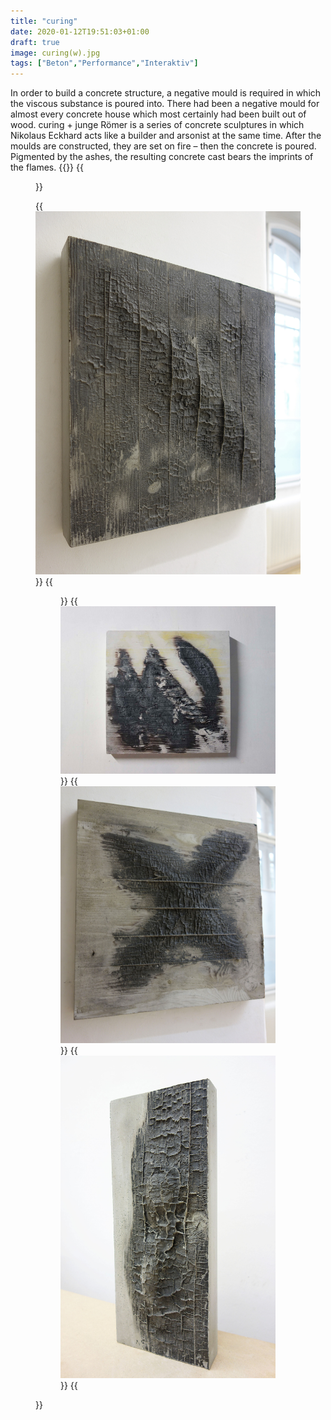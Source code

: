 ```yaml
---
title: "curing"
date: 2020-01-12T19:51:03+01:00
draft: true
image: curing(w).jpg 
tags: ["Beton","Performance","Interaktiv"]
---
```


In order to build a concrete structure, a negative mould is required in which the viscous substance is poured into. There had been a negative mould for almost every concrete house which most certainly had been built out of wood. curing + junge Römer is a series of concrete sculptures in which Nikolaus Eckhard acts like a builder and arsonist at the same time. After the moulds are constructed, they are set on fire – then the concrete is poured. Pigmented by the ashes, the resulting concrete cast bears the imprints of the flames.
{{<space>}}
{{<figure figcaption="caption text" >}}

  {{<img src= curing(I).jpg alt="curing (w)" >}}
  {{<figure figcaption="curing(I), 2015 40x40x5cm" >}}
  {{<img src= curing(w).jpg alt="curing (w)" >}}
  {{<img src= curing(x).jpg alt="curing (x)" >}}
  {{<img src= curing(c).jpg alt="curing (c)" >}}
{{</figure >}}
